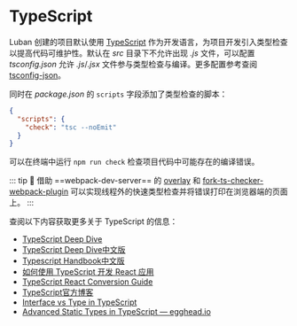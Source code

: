 # TypeScript

Luban 创建的项目默认使用 [TypeScript](http://www.typescriptlang.org) 作为开发语言，为项目开发引入类型检查以提高代码可维护性。默认在 *src* 目录下不允许出现 *.js* 文件，可以配置 *tsconfig.json* 允许 *.js*/*.jsx* 文件参与类型检查与编译。更多配置参考查阅 [tsconfig-json](https://www.typescriptlang.org/docs/handbook/tsconfig-json.html)。

同时在 *package.json* 的 `scripts` 字段添加了类型检查的脚本：
```json
{
  "scripts": {
    "check": "tsc --noEmit"
  }
}
```

可以在终端中运行 `npm run check` 检查项目代码中可能存在的编译错误。

::: tip 🙋
借助 ==webpack-dev-server== 的 [overlay](https://webpack.js.org/configuration/dev-server/#devserveroverlay) 和 [fork-ts-checker-webpack-plugin](https://github.com/TypeStrong/fork-ts-checker-webpack-plugin) 可以实现线程外的快速类型检查并将错误打印在浏览器端的页面上。
:::

查阅以下内容获取更多关于 TypeScript 的信息：
+ [TypeScript Deep Dive](https://basarat.gitbook.io/typescript/)
+ [TypeScript Deep Dive中文版](https://jkchao.github.io/typescript-book-chinese/)
+ [Typescript Handbook中文版](https://zhongsp.gitbooks.io/typescript-handbook/)
+ [如何使用 TypeScript 开发 React 应用](https://react-typescript-cheatsheet.netlify.app/)
+ [TypeScript React Conversion Guide](https://github.com/microsoft/TypeScript-React-Conversion-Guide)
+ [TypeScript官方博客](https://devblogs.microsoft.com/typescript/)
+ [Interface vs Type in TypeScript](https://medium.com/@martin_hotell/interface-vs-type-alias-in-typescript-2-7-2a8f1777af4c)
+ [Advanced Static Types in TypeScript — egghead.io](https://egghead.io/courses/advanced-static-types-in-typescript)
